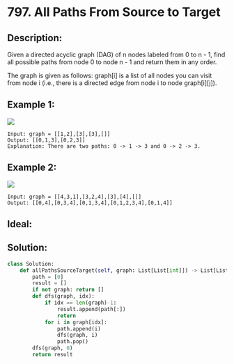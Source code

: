 # 797. All Paths From Source to Target

## Description: 

Given a directed acyclic graph (DAG) of n nodes labeled from 0 to n - 1, find all possible paths from node 0 to node n - 1 and return them in any order.

The graph is given as follows: graph[i] is a list of all nodes you can visit from node i (i.e., there is a directed edge from node i to node graph[i][j]).

## Example 1:

<img src="https://assets.leetcode.com/uploads/2020/09/28/all_1.jpg"/>

```
Input: graph = [[1,2],[3],[3],[]]
Output: [[0,1,3],[0,2,3]]
Explanation: There are two paths: 0 -> 1 -> 3 and 0 -> 2 -> 3.
```
## Example 2:

<img src="https://assets.leetcode.com/uploads/2020/09/28/all_2.jpg">

```
Input: graph = [[4,3,1],[3,2,4],[3],[4],[]]
Output: [[0,4],[0,3,4],[0,1,3,4],[0,1,2,3,4],[0,1,4]]
```

## Ideal:


## Solution:

```py
class Solution:
    def allPathsSourceTarget(self, graph: List[List[int]]) -> List[List[int]]:
        path = [0]
        result = []
        if not graph: return []
        def dfs(graph, idx):
            if idx == len(graph)-1:
                result.append(path[:])
                return
            for i in graph[idx]:
                path.append(i)
                dfs(graph, i)
                path.pop()
        dfs(graph, 0)
        return result
```